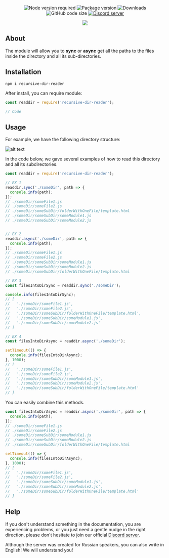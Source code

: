 <div align="center">
  <p>
    <img src="https://img.shields.io/node/v/recursive-dir-reader" alt="Node version required">
    <img src="https://img.shields.io/npm/v/recursive-dir-reader" alt="Package version">
    <img src="https://img.shields.io/npm/dt/recursive-dir-reader" alt="Downloads">
    <img src="https://img.shields.io/github/languages/code-size/KiiDii/recursive-dir-reader" alt="GitHub code size">
    <a href="https://discord.gg/ADFYZtJ">
      <img src="https://img.shields.io/discord/219557939466338304?label=Discord chat (rus)" alt="Discord server">
    </a>
  </p>
  <p>
    <a href="https://nodei.co/npm/recursive-dir-reader/">
      <img src="https://nodei.co/npm/recursive-dir-reader.png?compact=true">
    </a>
  </p>
</div>

## About
The module will allow you to **sync** or **async** get all the paths to the files inside the directory and all its sub-directories.

## Installation
```
npm i recursive-dir-reader
```
After install, you can require module:
```javascript
const readdir = require('recursive-dir-reader');

// Code
```

## Usage
For example, we have the following directory structure:

![alt text](https://cdn.discordapp.com/attachments/413313254354583557/605248635336261666/32fcb07c1a251e78.PNG)

In the code below, we gave several examples of how to read this directory and all its subdirectories.
```javascript
const readdir = require('recursive-dir-reader');

// EX 1
readdir.sync('./someDir', path => {
  console.info(path);
});
// ./someDir/someFile1.js
// ./someDir/someFile2.js
// ./someDir/someSubDir/folderWithOneFile/template.html
// ./someDir/someSubDir/someModule1.js
// ./someDir/someSubDir/someModule2.js


// EX 2
readdir.async('./someDir', path => {
  console.info(path);
});
// ./someDir/someFile1.js
// ./someDir/someFile2.js
// ./someDir/someSubDir/someModule1.js
// ./someDir/someSubDir/someModule2.js
// ./someDir/someSubDir/folderWithOneFile/template.html

// EX 3
const filesIntoDirSync = readdir.sync('./someDir');

console.info(filesIntoDirSync);
// [
//   './someDir/someFile1.js',
//   './someDir/someFile2.js',
//   './someDir/someSubDir/folderWithOneFile/template.html',
//   './someDir/someSubDir/someModule1.js',
//   './someDir/someSubDir/someModule2.js'
// ]

// EX 4
const filesIntoDirAsync = readdir.async('./someDir');

setTimeout(() => {
  console.info(filesIntoDirAsync);
}, 1000);
// [
//   './someDir/someFile1.js',
//   './someDir/someFile2.js',
//   './someDir/someSubDir/someModule1.js',
//   './someDir/someSubDir/someModule2.js',
//   './someDir/someSubDir/folderWithOneFile/template.html'
// ]
```
You can easily combine this methods.
```javascript
const filesIntoDirAsync = readdir.async('./someDir', path => {
  console.info(path);
});
// ./someDir/someFile1.js
// ./someDir/someFile2.js
// ./someDir/someSubDir/someModule1.js
// ./someDir/someSubDir/someModule2.js
// ./someDir/someSubDir/folderWithOneFile/template.html

setTimeout(() => {
  console.info(filesIntoDirAsync);
}, 1000);
// [
//   './someDir/someFile1.js',
//   './someDir/someFile2.js',
//   './someDir/someSubDir/someModule1.js',
//   './someDir/someSubDir/someModule2.js',
//   './someDir/someSubDir/folderWithOneFile/template.html'
// ]
```

## Help
If you don't understand something in the documentation, you are experiencing problems, or you just need a gentle nudge in the right direction, please don't hesitate to join our official [Discord server](https://discord.gg/ADFYZtJ).

Although the server was created for Russian speakers, you can also write in English! We will understand you!